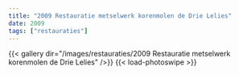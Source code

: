```yaml
---
title: "2009 Restauratie metselwerk korenmolen de Drie Lelies"
date: 2009
tags: ["restauraties"]
---
```


{{< gallery dir="/images/restauraties/2009 Restauratie metselwerk korenmolen de Drie Lelies" />}}
{{< load-photoswipe >}}